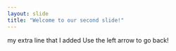 ```yaml
---
layout: slide
title: "Welcome to our second slide!"
---
```

my extra line that I added
Use the left arrow to go back!
